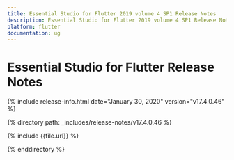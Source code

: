 ```yaml
---
title: Essential Studio for Flutter 2019 volume 4 SP1 Release Notes  
description: Essential Studio for Flutter 2019 volume 4 SP1 Release Notes  
platform: flutter
documentation: ug
---
```


# Essential Studio for Flutter  Release Notes  

{% include release-info.html date="January 30, 2020"  version="v17.4.0.46" %} 


{% directory path: _includes/release-notes/v17.4.0.46 %}

{% include {{file.url}} %}

{% enddirectory %}